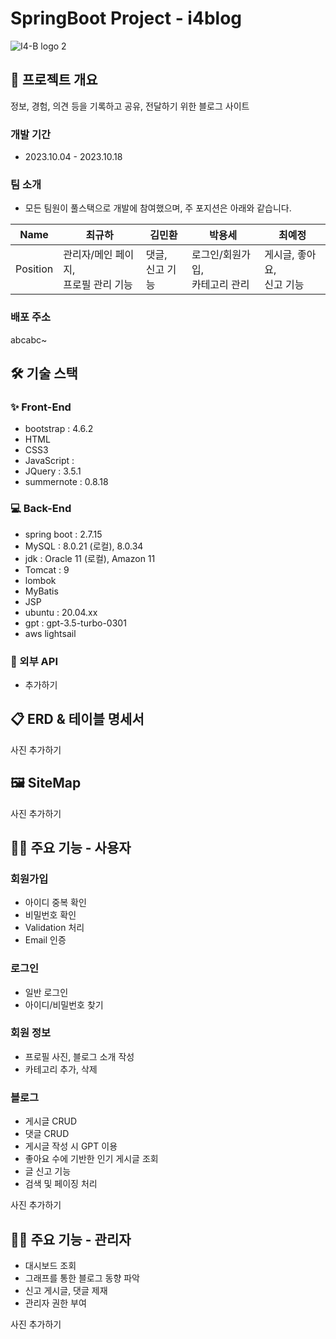 # SpringBoot Project - i4blog
![I4-B logo 2](https://github.com/economicfreedom/i4blog/assets/113487440/da74ee20-a8d6-4592-808d-11f0ca93316a)


## 📝 프로젝트 개요

정보, 경험, 의견 등을 기록하고 공유, 전달하기 위한 블로그 사이트

### 개발 기간

- 2023.10.04 - 2023.10.18

### 팀 소개
- 모든 팀원이 풀스택으로 개발에 참여했으며, 주 포지션은 아래와 같습니다.

|Name|최규하|김민환|박용세|최예정|
|------|---|---|---|---|
|Position|관리자/메인 페이지,<br>프로필 관리 기능|댓글,<br>신고 기능|로그인/회원가입,<br>카테고리 관리|게시글, 좋아요,<br>신고 기능|

### 배포 주소
abcabc~

## 🛠 기술 스택
### ✨ Front-End
- bootstrap : 4.6.2
- HTML
- CSS3
- JavaScript :
- JQuery : 3.5.1
- summernote : 0.8.18

### 💻 Back-End
- spring boot : 2.7.15
- MySQL : 8.0.21 (로컬), 8.0.34
- jdk : Oracle 11 (로컬), Amazon 11
- Tomcat : 9
- lombok
- MyBatis
- JSP
- ubuntu : 20.04.xx
- gpt : gpt-3.5-turbo-0301
- aws lightsail 

### 🔨 외부 API
- 추가하기

## 📋 ERD & 테이블 명세서
사진 추가하기

## 🖼 SiteMap
사진 추가하기

## 🙋‍♂️ 주요 기능 - 사용자
### 회원가입
- 아이디 중복 확인
- 비밀번호 확인
- Validation 처리
- Email 인증
  
### 로그인
- 일반 로그인
- 아이디/비밀번호 찾기

### 회원 정보
- 프로필 사진, 블로그 소개 작성
- 카테고리 추가, 삭제

### 블로그
- 게시글 CRUD
- 댓글 CRUD
- 게시글 작성 시 GPT 이용
- 좋아요 수에 기반한 인기 게시글 조회
- 글 신고 기능
- 검색 및 페이징 처리

사진 추가하기

## 👩‍🔧 주요 기능 - 관리자
- 대시보드 조회
- 그래프를 통한 블로그 동향 파악
- 신고 게시글, 댓글 제재
- 관리자 권한 부여

사진 추가하기

